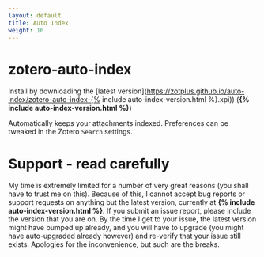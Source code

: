 ```yaml
---
layout: default
title: Auto Index
weight: 10
---
```

zotero-auto-index
=================

Install by downloading the [latest version](https://zotplus.github.io/auto-index/zotero-auto-index-{% include auto-index-version.html %}.xpi)) (**{% include auto-index-version.html %}**)

Automatically keeps your attachments indexed. Preferences can be tweaked in the Zotero `Search` settings.

# Support - read carefully

My time is extremely limited for a number of very great reasons (you shall have to trust me on this). Because of this, I
cannot accept bug reports
or support requests on anything but the latest version, currently at **{% include auto-index-version.html %}**. If you submit an issue report,
please include the version that you are on. By the time I get to your issue, the latest version might have bumped up
already, and you
will have to upgrade (you might have auto-upgraded already however) and re-verify that your issue still exists.
Apologies for the inconvenience, but such
are the breaks.

